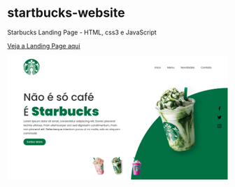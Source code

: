 # startbucks-website
Starbucks Landing Page  - HTML, css3 e JavaScript 

<p><a href="https://github.com/Edy-ux/startbucks-website"> Veja a Landing Page aqui</a></p>

<img   src='assets/strabucks.png' >

